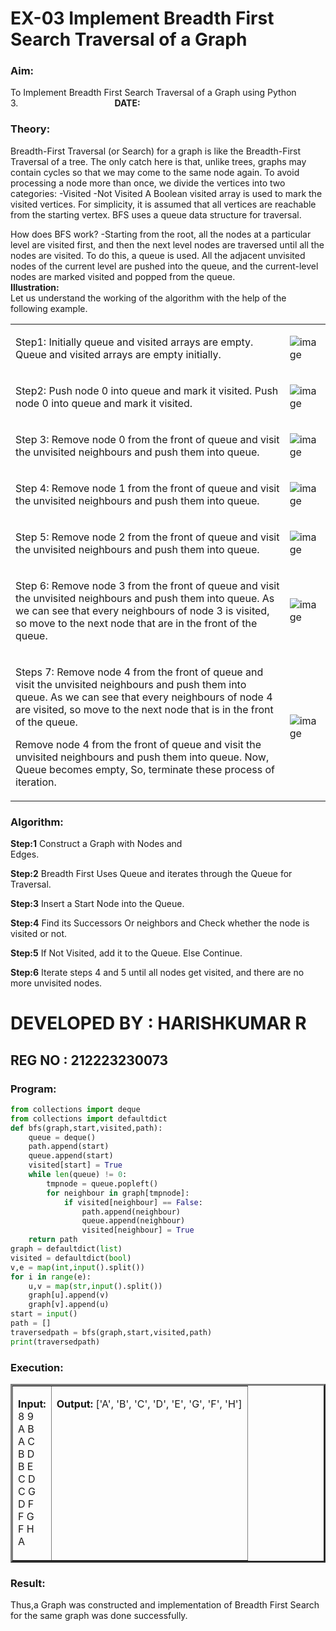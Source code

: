 # EX-03 Implement Breadth First Search Traversal of a Graph
### Aim:
To Implement Breadth First Search Traversal of a Graph using Python 3.&emsp;&emsp;&emsp;&emsp;&emsp;&emsp;&emsp;&emsp;&emsp;&emsp;&emsp;**DATE:**
### Theory:
Breadth-First Traversal (or Search) for a graph is like the Breadth-First Traversal of a tree.
The only catch here is that, unlike trees, graphs may contain cycles so that we may come to the same node again. To avoid processing a node more than once, we divide the vertices into two categories:
-Visited   -Not Visited
A Boolean visited array is used to mark the visited vertices. For simplicity, it is assumed that all vertices are reachable from the starting vertex. BFS uses a queue data structure for traversal.</p>
How does BFS work? -Starting from the root, all the nodes at a particular level are visited first, and then the next level nodes are traversed until all the nodes are visited.
To do this, a queue is used. All the adjacent unvisited nodes of the current level are pushed into the queue, and the current-level nodes are marked visited and popped from the queue.<br>
**Illustration:** <br>
Let us understand the working of the algorithm with the help of the following example.<br>

<table>
<tr>
<td>

Step1: Initially queue and visited arrays are empty.
Queue and visited arrays are empty initially.
</td> 
<td>

![image](https://github.com/natsaravanan/19AI405FUNDAMENTALSOFARTIFICIALINTELLIGENCE/assets/87870499/8acdebf8-ecc2-4d10-a208-45cce441f059)
</td>
</tr> 
<tr>
<td>

Step2: Push node 0 into queue and mark it visited.
Push node 0 into queue and mark it visited.
</td> 
<td>

![image](https://github.com/natsaravanan/19AI405FUNDAMENTALSOFARTIFICIALINTELLIGENCE/assets/87870499/0e9ce012-8e1f-43d7-b7b9-c0fb19fe0c3f)
</td>
</tr> 

<tr>
<td>

Step 3: Remove node 0 from the front of queue and visit the unvisited neighbours and push them into queue.

</td> 
<td>

![image](https://github.com/natsaravanan/19AI405FUNDAMENTALSOFARTIFICIALINTELLIGENCE/assets/87870499/67d8fa3b-ce9e-46c2-9dd7-089e204e667a)
</td>
</tr> 

<tr>
<td>

Step 4: Remove node 1 from the front of queue and visit the unvisited neighbours and push them into queue.
</td> 
<td>

 ![image](https://github.com/natsaravanan/19AI405FUNDAMENTALSOFARTIFICIALINTELLIGENCE/assets/87870499/b0cf0fde-8a86-41cb-a054-36875ac24ab0)
</td>
</tr> 

<tr>
<td>

Step 5: Remove node 2 from the front of queue and visit the unvisited neighbours and push them into queue.
</td> 
<td>

![image](https://github.com/natsaravanan/19AI405FUNDAMENTALSOFARTIFICIALINTELLIGENCE/assets/87870499/8968a163-6b3a-4f7e-8ad4-bbf24f326b9b)
</td>
</tr> 

<tr>
<td>

Step 6: Remove node 3 from the front of queue and visit the unvisited neighbours and push them into queue. 
As we can see that every neighbours of node 3 is visited, so move to the next node that are in the front of the queue.
</td> 
<td>

![image](https://github.com/natsaravanan/19AI405FUNDAMENTALSOFARTIFICIALINTELLIGENCE/assets/87870499/7a1c1b16-ea69-497f-a099-8440200f6dc0)
</td>
</tr> 
<tr>
<td>

Steps 7: Remove node 4 from the front of queue and visit the unvisited neighbours and push them into queue. 
As we can see that every neighbours of node 4 are visited, so move to the next node that is in the front of the queue.

Remove node 4 from the front of queue and visit the unvisited neighbours and push them into queue.
Now, Queue becomes empty, So, terminate these process of iteration.
</td> 
<td>

![image](https://github.com/natsaravanan/19AI405FUNDAMENTALSOFARTIFICIALINTELLIGENCE/assets/87870499/8e16ffa3-c3d6-4774-822b-6eb84adedad9) 
</td>
</tr> 
</table>

### Algorithm:
**Step:1** Construct a Graph with Nodes and Edges.&emsp;&emsp;&emsp;&emsp;&emsp;&emsp;&emsp;&emsp;&emsp;&emsp;&emsp;&emsp;&emsp;&emsp;

**Step:2** Breadth First Uses Queue and iterates through the Queue for Traversal.&emsp;

**Step:3** Insert a Start Node into the Queue.<br>

**Step:4** Find its Successors Or neighbors and Check whether the node is visited or not.<br>

**Step:5** If Not Visited, add it to the Queue. Else Continue.<br>

**Step:6** Iterate steps 4 and 5 until all nodes get visited, and there are no more unvisited nodes.<br>

<h1>DEVELOPED BY : HARISHKUMAR R </h1>

<h2>REG NO : 212223230073</h2>


### Program:
```py
from collections import deque
from collections import defaultdict
def bfs(graph,start,visited,path):
    queue = deque()
    path.append(start)
    queue.append(start)
    visited[start] = True
    while len(queue) != 0:
        tmpnode = queue.popleft()
        for neighbour in graph[tmpnode]:
            if visited[neighbour] == False:
                path.append(neighbour)
                queue.append(neighbour)
                visited[neighbour] = True
    return path
graph = defaultdict(list)
visited = defaultdict(bool)
v,e = map(int,input().split())
for i in range(e):
    u,v = map(str,input().split())
    graph[u].append(v)
    graph[v].append(u)
start = input()
path = []
traversedpath = bfs(graph,start,visited,path)
print(traversedpath)
```
</td> 
<td valign=top>

### Execution:
<table border=3>
<tr border=3>
<td border=3>
 
**Input:** <br>
8 9<br>
A B<br>
A C<br>
B D<br>
B E<br>
C D<br>
C G<br>
D F<br>
F G<br>
F H<br>
A<br>
</td> 
<td valign=top>

**Output:** 
['A', 'B', 'C', 'D', 'E', 'G', 'F', 'H']
 
</td>
</tr> 
</table> 
</td>
</tr> 
</table>


### Result:
Thus,a Graph was constructed and implementation of Breadth First Search for the same graph was done successfully.







